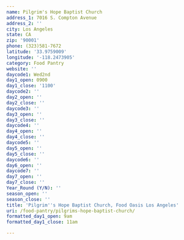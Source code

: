 ```yaml
---
name: Pilgrim's Hope Baptist Church
address_1: 7016 S. Compton Avenue
address_2: ''
city: Los Angeles
state: CA
zip: '90001'
phone: (323)581-7672
latitude: '33.9759009'
longitude: '-118.2473905'
category: Food Pantry
website: ''
daycode1: Wed2nd
day1_open: 0900
day1_close: '1100'
daycode2: ''
day2_open: ''
day2_close: ''
daycode3: ''
day3_open: ''
day3_close: ''
daycode4: ''
day4_open: ''
day4_close: ''
daycode5: ''
day5_open: ''
day5_close: ''
daycode6: ''
day6_open: ''
daycode7: ''
day7_open: ''
day7_close: ''
Year_Round (Y/N): ''
season_open: ''
season_close: ''
title: 'Pilgrim''s Hope Baptist Church, Food Oasis Los Angeles'
uri: /food-pantry/pilgrims-hope-baptist-church/
formatted_day1_open: 9am
formatted_day1_close: 11am

---
```

